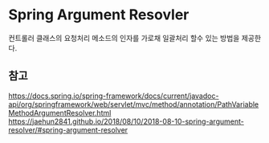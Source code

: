 # Spring Argument Resovler 

컨트롤러 클래스의 요청처리 메소드의 인자를 가로채 일괄처리 할수 있는 방법을 제공한다.  

## 참고  
https://docs.spring.io/spring-framework/docs/current/javadoc-api/org/springframework/web/servlet/mvc/method/annotation/PathVariableMethodArgumentResolver.html  
https://jaehun2841.github.io/2018/08/10/2018-08-10-spring-argument-resolver/#spring-argument-resolver   
